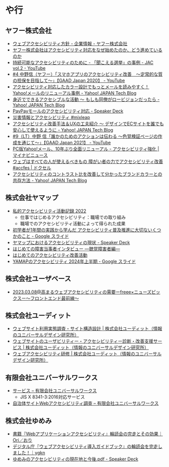 # や行

## ヤフー株式会社
- [ウェブアクセシビリティ方針 - 企業情報 - ヤフー株式会社](https://about.yahoo.co.jp/common/accessibility/)
- [ヤフー株式会社はアクセシビリティ対応をなぜ始めたのか、どう進めているのか](https://www.slideshare.net/techblogyahoo/ss-55675773)
- [持続可能なアクセシビリティのために - 「聞こえる選挙」の事例 - JAC vol.2 - YouTube](https://www.youtube.com/watch?v=R25jhVNy3Ng)
- [#4 中野信（ヤフー）「スマホアプリのアクセシビリティ改善　〜定常的な質の担保を目指して〜」【GAAD Japan 2020】 - YouTube](https://www.youtube.com/watch?v=TpACAiMpGRI)
- [アクセシビリティ対応したカラー設計でもっとメールを読みやすく！ Yahoo!メールのリニューアル事例 - Yahoo! JAPAN Tech Blog](https://techblog.yahoo.co.jp/entry/2020092830016937/)
- [身近でできるアクセシブルな活動 〜 もしも同僚がロービジョンだったら - Yahoo! JAPAN Tech Blog](https://techblog.yahoo.co.jp/entry/2020121330052948/)
- [PayPayモールのアクセシビリティ対応 - Speaker Deck](https://speakerdeck.com/k2784/paypaymorufalseakusesibiriteidui-ying)
- [災害情報とアクセシビリティ #mixleap](https://www.slideshare.net/techblogyahoo/web-mixleap)
- [アクセシビリティ改善手法＆UXの工夫紹介 〜 デザインでECサイトを誰でも安心して使えるように - Yahoo! JAPAN Tech Blog](https://techblog.yahoo.co.jp/entry/2021090630183606/)
- [#9（LT）中野 信「誰かのためのアクションは伝わる ～色覚検証ページの作成を通じて～」【GAAD Japan 2021】 - YouTube](https://www.youtube.com/watch?v=dm6t1WHz9wg)
- [PC版Yahoo!メール、10年ぶり全面リニューアル - アクセシビリティ強化 | マイナビニュース](https://news.mynavi.jp/article/20210901-1962168/)
- [ウェブはすべての人が使えるべきもの 障がい者の力でアクセシビリティ改善 #accfes | ドクセル](https://www.docswell.com/s/ydnjp/K17N7K-2022-05-12-192201)
- [アクセシビリティのコントラスト比を改善して分かったブランドカラーとの共存方法 - Yahoo! JAPAN Tech Blog](https://techblog.yahoo.co.jp/entry/2022101130368155/)

## 株式会社ヤマップ
- [私的アクセシビリティ活動記録 2022](https://zenn.dev/heesaid/articles/a3eb33dd11ddcc)
  - 仕事ではじめるアクセシビリティ：職場での取り組み
  - 職場でのアクセシビリティ活動によって得られた成果
- [初学者が1年間の実践から学んだ アクセシビリティ普及推進に大切ないくつかのこと - Google スライド](https://docs.google.com/presentation/d/1w4Nfe7yKJ8lqQig05WP7ClY1E4mBISRRedHb0y3kzg4/edit?usp=sharing)
- [ヤマップにおけるアクセシビリティの現状 - Speaker Deck](https://speakerdeck.com/heesaid/yamatupuniokeruakusesibiriteinoxian-zhuang)
- [はじめての障害当事者インタビュー ―聴覚障害者編―](https://zenn.dev/yamap_dev/articles/3327a764cbd545)
- [はじめてのアクセシビリティ改善活動](https://zenn.dev/yamap_dev/articles/first_accessibility)
- [YAMAPのアクセシビリティ 2024年上半期 - Google スライド](https://docs.google.com/presentation/d/19Ora5wDw5cvwTxKrKzmB2iMiMW4nN8KB9t7XJj6XLVw/edit?usp=sharing)

## 株式会社ユーザベース
- [2023.03.08@高まるウェブアクセシビリティの需要ーfreee×ニューズピックスー〜フロントエンド最前線〜](https://www.slideshare.net/IidaYukako/20230308freee)

## 株式会社ユーディット
- [ウェブサイト利用実態調査・サイト構造設計 | 株式会社ユーディット（情報のユニバーサルデザイン研究所）](http://www.udit.jp/service/menu/695.html)
- [ウェブサイトのユーザビリティー・アクセシビリティー診断・改善支援サービス | 株式会社ユーディット（情報のユニバーサルデザイン研究所）](http://www.udit.jp/service/menu/696.html)
- [ウェブアクセシビリティ研修 | 株式会社ユーディット（情報のユニバーサルデザイン研究所）](http://www.udit.jp/service/menu/697.html)

## 有限会社ユニバーサルワークス
- [サービス – 有限会社ユニバーサルワークス](https://www.u-works.co.jp/service/)
  - JIS X 8341-3:2016対応サービス
- [自治体サイトWebアクセシビリティ調査 – 有限会社ユニバーサルワークス](https://www.u-works.co.jp/jichitai/)

## 株式会社ゆめみ
- [書籍『Webアプリケーションアクセシビリティ』輪読会の完走とその効果｜Ori／おり](https://note.com/0opacity_/n/n1d3f407ab233)
- [デジタル庁『ウェブアクセシビリティ導入ガイドブック』の輪読会を完走しました！｜ygkn](https://note.com/ygkn/n/n7f1d6428ea0f)
- [ゆめみのアクセシビリティの現在地と今後.pdf - Speaker Deck](https://speakerdeck.com/ryokatsuse/yumeminoakusesihiriteinoxian-zai-di-tojin-hou)
